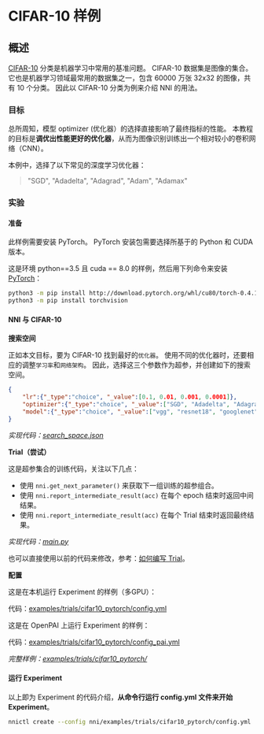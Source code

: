 # CIFAR-10 样例

## 概述

[CIFAR-10](https://www.cs.toronto.edu/~kriz/cifar.html) 分类是机器学习中常用的基准问题。 CIFAR-10 数据集是图像的集合。 它也是机器学习领域最常用的数据集之一，包含 60000 万张 32x32 的图像，共有 10 个分类。 因此以 CIFAR-10 分类为例来介绍 NNI 的用法。

### **目标**

总所周知，模型 optimizer (优化器）的选择直接影响了最终指标的性能。 本教程的目标是**调优出性能更好的优化器**，从而为图像识别训练出一个相对较小的卷积网络（CNN）。

本例中，选择了以下常见的深度学习优化器：

> "SGD", "Adadelta", "Adagrad", "Adam", "Adamax"

### **实验**

#### 准备

此样例需要安装 PyTorch。 PyTorch 安装包需要选择所基于的 Python 和 CUDA 版本。

这是环境 python==3.5 且 cuda == 8.0 的样例，然后用下列命令来安装 [ PyTorch](https://pytorch.org/)：

```bash
python3 -m pip install http://download.pytorch.org/whl/cu80/torch-0.4.1-cp35-cp35m-linux_x86_64.whl
python3 -m pip install torchvision
```

#### NNI 与 CIFAR-10

**搜索空间**

正如本文目标，要为 CIFAR-10 找到最好的`优化器`。 使用不同的优化器时，还要相应的调整`学习率`和`网络架构`。 因此，选择这三个参数作为超参，并创建如下的搜索空间。

```json
{
    "lr":{"_type":"choice", "_value":[0.1, 0.01, 0.001, 0.0001]},
    "optimizer":{"_type":"choice", "_value":["SGD", "Adadelta", "Adagrad", "Adam", "Adamax"]},
    "model":{"_type":"choice", "_value":["vgg", "resnet18", "googlenet", "densenet121", "mobilenet", "dpn92", "senet18"]}
}
```

*实现代码：[search_space.json](https://github.com/Microsoft/nni/blob/master/examples/trials/cifar10_pytorch/search_space.json)*

**Trial（尝试）**

这是超参集合的训练代码，关注以下几点：

* 使用 `nni.get_next_parameter()` 来获取下一组训练的超参组合。
* 使用 `nni.report_intermediate_result(acc)` 在每个 epoch 结束时返回中间结果。
* 使用 `nni.report_intermediate_result(acc)` 在每个 Trial 结束时返回最终结果。

*实现代码：[main.py](https://github.com/Microsoft/nni/blob/master/examples/trials/cifar10_pytorch/main.py)*

也可以直接使用以前的代码来修改，参考：[如何编写 Trial](https://github.com/Microsoft/nni/blob/master/docs/Trials.md)。

**配置**

这是在本机运行 Experiment 的样例（多GPU）：

代码：[examples/trials/cifar10_pytorch/config.yml](https://github.com/Microsoft/nni/blob/master/examples/trials/cifar10_pytorch/config.yml)

这是在 OpenPAI 上运行 Experiment 的样例：

代码：[examples/trials/cifar10_pytorch/config_pai.yml](https://github.com/Microsoft/nni/blob/master/examples/trials/cifar10_pytorch/config_pai.yml)

*完整样例：[examples/trials/cifar10_pytorch/](https://github.com/Microsoft/nni/tree/master/examples/trials/cifar10_pytorch)*

#### 运行 Experiment

以上即为 Experiment 的代码介绍，**从命令行运行 config.yml 文件来开始 Experiment**。

```bash
nnictl create --config nni/examples/trials/cifar10_pytorch/config.yml
```